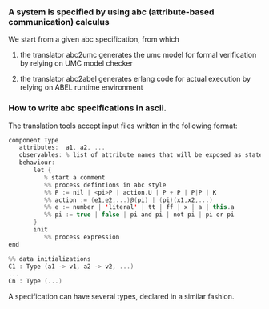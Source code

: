 ### A system is specified by using abc (attribute-based communication) calculus

We start from a given abc specification, from which

1. the translator abc2umc generates the umc model for formal verification by relying on UMC model checker

2. the translator abc2abel generates erlang code for actual execution by relying on ABEL runtime environment


### How to write abc specifications in ascii.

The translation tools accept input files written in the following format:

```scala
component Type
   attributes:  a1, a2, ...
   observables: % list of attribute names that will be exposed as state labels
   behaviour:
       let {
          % start a comment
          %% process defintions in abc style
          %% P := nil | <pi>P | action.U | P + P | P|P | K
          %% action := (e1,e2,...)@(pi) | (pi)(x1,x2,...)
          %% e := number | 'literal' | tt | ff | x | a | this.a
          %% pi := true | false | pi and pi | not pi | pi or pi
       }
       init
          %% process expression
end

%% data initializations
C1 : Type (a1 -> v1, a2 -> v2, ...)
...
Cn : Type (...)
```

A specification can have several types, declared in a similar fashion.
